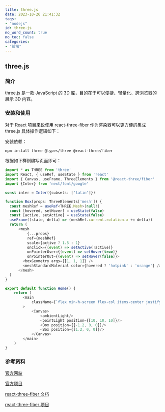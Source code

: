 ```yaml
---
title: three.js
date: 2023-10-26 21:41:32
tags:
- "nodejs"
id: three-js
no_word_count: true
no_toc: false
categories:
- "前端"
---
```


## three.js

### 简介

three.js 是一款 JavaScript 的 3D 库，目的在于可以便捷、轻量化、跨浏览器的展示 3D 内容。

### 安装和使用

对于 React 项目来说使用 react-three-fiber 作为渲染器可以更方便的集成 three.js 具体操作逻辑如下：

安装依赖：

```bash
npm install three @types/three @react-three/fiber
```

根据如下样例编写页面即可：

```typescript
import * as THREE from 'three'
import React, { useRef, useState } from 'react'
import { Canvas, useFrame, ThreeElements } from '@react-three/fiber'
import {Inter} from 'next/font/google'

const inter = Inter({subsets: ['latin']})

function Box(props: ThreeElements['mesh']) {
  const meshRef = useRef<THREE.Mesh>(null!)
  const [hovered, setHover] = useState(false)
  const [active, setActive] = useState(false)
  useFrame((state, delta) => (meshRef.current.rotation.x += delta))
  return (
      <mesh
          {...props}
          ref={meshRef}
          scale={active ? 1.5 : 1}
          onClick={(event) => setActive(!active)}
          onPointerOver={(event) => setHover(true)}
          onPointerOut={(event) => setHover(false)}>
        <boxGeometry args={[1, 1, 1]} />
        <meshStandardMaterial color={hovered ? 'hotpink' : 'orange'} />
      </mesh>
  )
}

export default function Home() {
    return (
        <main
            className={`flex min-h-screen flex-col items-center justify-between p-24 ${inter.className}`}
        >
            <Canvas>
                <ambientLight/>
                <pointLight position={[10, 10, 10]}/>
                <Box position={[-1.2, 0, 0]}/>
                <Box position={[1.2, 0, 0]}/>
            </Canvas>
        </main>
    )
}
```

### 参考资料

[官方网站](https://threejs.org/)

[官方项目](https://github.com/mrdoob/three.js)

[react-three-fiber 文档](https://docs.pmnd.rs/react-three-fiber)

[react-three-fiber 项目](https://github.com/pmndrs/react-three-fiber)
